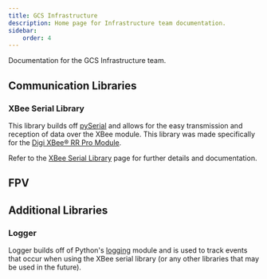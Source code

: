 ```yaml
---
title: GCS Infrastructure
description: Home page for Infrastructure team documentation.
sidebar:
    order: 4
---
```


Documentation for the GCS Infrastructure team.

## Communication Libraries
<!-- Libraries? Maybe there will be another one made for future iterations of this project :O -->

### XBee Serial Library
This library builds off [pySerial](https://pyserial.readthedocs.io/en/latest/pyserial.html) and allows for the easy transmission and reception of data over the XBee module. This library was made specifically for the [Digi XBee® RR Pro Module][xbee_rr_datasheet].

Refer to the [XBee Serial Library][xbee_readme.md] page for further details and documentation.

## FPV
<!-- TO DO -->

## Additional Libraries

### Logger
Logger builds off of Python's [logging](https://docs.python.org/3/library/logging.html) module and is used to track events that occur when using the XBee serial library (or any other libraries that may be used in the future).

[xbee_readme.md]: ./xbee-serial-library/xbee
[xbee_rr_datasheet]: ../../../../../public/digi-xbee-rr-802-15-4-rf-module-datasheet.pdf